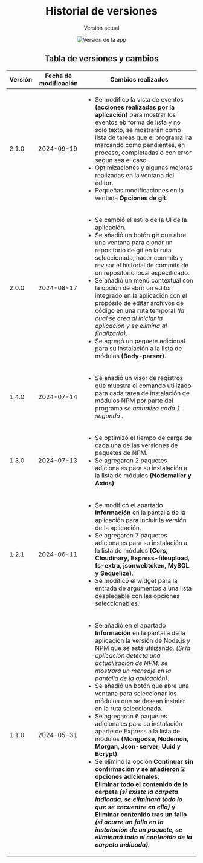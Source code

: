 <h1 align="center">Historial de versiones</h1>
<div align="center">
    <p>Versión actual</p>
    <img 
        src="https://img.shields.io/badge/Version-2.1.0-blue.svg"
        alt="Versión de la app"
    >
</div>
<h2 align="center">Tabla de versiones y cambios</h2>
<table>
    <thead>
        <tr>
            <th>Versión</th>
            <th>Fecha de modificación</th>
            <th>Cambios realizados</th>
        </tr>
    </thead>
    <tbody>
        <tr>
            <td>2.1.0</td>
            <td>2024-09-19</td>
            <td>
                <ul>
                    <li>
                        Se modifico la vista de eventos 
                        <b>(acciones realizadas por la aplicación)</b>
                        para mostrar los eventos eb forma de lista y no
                        solo texto, se mostrarán como lista de tareas
                        que el programa ira marcando como pendientes,
                        en proceso, completadas o con error segun sea
                        el caso.
                    </li>
                    <li>
                        Optimizaciones y algunas mejoras realizadas en la
                        ventana del editor.
                    </li>
                    <li>
                        Pequeñas modificaciones en la ventana
                        <b>Opciones de git</b>.
                    </li>
                </ul>
            </td>
        </tr>
        <tr>
            <td>2.0.0</td>
            <td>2024-08-17</td>
            <td>
                <ul>
                    <li>
                        Se cambió el estilo de la UI de la aplicación.
                    </li>
                    <li>
                        Se añadió un botón <strong>git</strong> 
                        que abre una ventana para clonar un
                        repositorio de git en la ruta
                        seleccionada, hacer commits y revisar
                        el historial de commits de un
                        repositorio local especificado.
                    </li>
                    <li>
                        Se añadió un menú contextual con la opción de abrir un
                        editor integrado en la aplicación con el propósito de
                        editar archivos de código en una ruta temporal <i>(la
                        cual se crea al iniciar la aplicación y se elimina al
                        finalizarla)</i>.
                    </li>
                    <li>
                        Se agregó un paquete adicional para su instalación a la
                        lista de módulos <strong>(Body-parser)</strong>.
                    </li>
                </ul>
            </td>
        </tr>
        <tr>
            <td>1.4.0</td>
            <td>2024-07-14</td>
            <td>
                <ul>
                    <li>
                        Se añadió un visor de registros que muestra el comando
                        utilizado para cada tarea de instalación de módulos NPM
                        por parte del programa <i>se actualiza cada 1 segundo
                        </i>.
                    </li>
                </ul>
            </td>
        </tr>
        <tr>
            <td>1.3.0</td>
            <td>2024-07-13</td>
            <td>
                <ul>
                    <li>
                        Se optimizó el tiempo de carga de cada una de las
                        versiones de paquetes de NPM.
                    </li>
                    <li>
                        Se agregaron 2 paquetes adicionales para su instalación
                        a la lista de módulos
                        <strong>(Nodemailer y Axios)</strong>.
                    </li>
                </ul>
            </td>
        </tr>
        <tr>
            <td>1.2.1</td>
            <td>2024-06-11</td>
            <td>
                <ul>
                    <li>
                        Se modificó el apartado <strong>Información</strong> en
                        la pantalla de la aplicación para incluir la versión de
                        la aplicación.
                    </li>
                    <li>
                        Se agregaron 7 paquetes adicionales para su instalación
                        a la lista de módulos <strong>(Cors, Cloudinary,
                        Express-fileupload, fs-extra, jsonwebtoken, MySQL y
                        Sequelize)</strong>.
                    </li>
                    <li>
                        Se modificó el widget para la entrada de argumentos a
                        una lista desplegable con las opciones seleccionables.
                    </li>
                </ul>
            </td>
        </tr>
        <tr>
            <td>1.1.0</td>
            <td>2024-05-31</td>
            <td>
                <ul>
                    <li>
                        Se añadió en el apartado <strong>Información</strong> en
                        la pantalla de la aplicación la versión de Node.js y NPM
                        que se está utilizando. <i>(Si la aplicación detecta una
                        actualización de NPM, se mostrará un mensaje en la
                        pantalla de la aplicación)</i>.
                    </li>
                    <li>
                        Se añadió un botón que abre una ventana para seleccionar
                        los módulos que se desean instalar en la ruta
                        seleccionada.
                    </li>
                    <li>
                        Se agregaron 6 paquetes adicionales para su instalación
                        aparte de Express a la lista de módulos
                        <strong>(Mongoose, Nodemon, Morgan, Json-server, Uuid y Bcrypt)</strong>.
                    </li>
                    <li>
                        Se eliminó la opción 
                        <strong>Continuar sin confirmación<strong>
                        y se añadieron 2 opciones adicionales:<br>
                        <strong>Eliminar todo el contenido de la carpeta</strong>
                        <i>(si existe la carpeta indicada, se eliminará todo lo
                        que se encuentre en ella)</i>
                        y <br>
                        <strong>Eliminar contenido tras un fallo</strong>
                        <i>(si ocurre un fallo en la instalación de un paquete,
                        se eliminará todo el contenido de la carpeta indicada)</i>.
                    </li>
                </ul>
            </td>
        </tr>
    </tbody>
</table>
